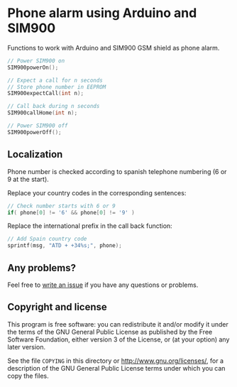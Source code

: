Phone alarm using Arduino and SIM900
====================================

Functions to work with Arduino and SIM900 GSM shield as phone alarm.

```C
// Power SIM900 on
SIM900powerOn();

// Expect a call for n seconds
// Store phone number in EEPROM
SIM900expectCall(int n);

// Call back during n seconds
SIM900callHome(int n);

// Power SIM900 off
SIM900powerOff();
```

Localization
------------

Phone number is checked according to spanish telephone numbering (6 or 9 at the start).

Replace your country codes in the corresponding sentences:

````C
// Check number starts with 6 or 9
if( phone[0] != '6' && phone[0] != '9' )
````

Replace the international prefix in the call back function:

````C
// Add Spain country code
sprintf(msg, "ATD + +34%s;", phone);
````


Any problems?
-------------
Feel free to [write an issue](https://github.com/Makeroni/Arduino-SIM900/issues) if you have any questions or problems.



Copyright and license
---------------------

This program is free software: you can redistribute it and/or modify it under the terms of the GNU General Public License as published by the Free Software Foundation, either version 3 of the License, or (at your option) any later version.

See the file `COPYING` in this directory or  http://www.gnu.org/licenses/, for a description of the GNU General Public License terms under which you can copy the files.
